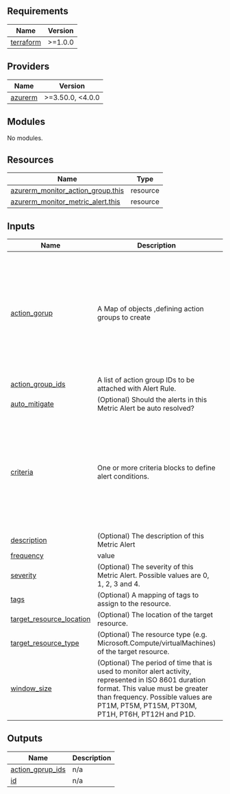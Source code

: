 ## Requirements

| Name | Version |
|------|---------|
| <a name="requirement_terraform"></a> [terraform](#requirement\_terraform) | >=1.0.0 |

## Providers

| Name | Version |
|------|---------|
| <a name="provider_azurerm"></a> [azurerm](#provider\_azurerm) | >=3.50.0, <4.0.0 |

## Modules

No modules.

## Resources

| Name | Type |
|------|------|
| [azurerm_monitor_action_group.this](https://registry.terraform.io/providers/hashicorp/azurerm/latest/docs/resources/monitor_action_group) | resource |
| [azurerm_monitor_metric_alert.this](https://registry.terraform.io/providers/hashicorp/azurerm/latest/docs/resources/monitor_metric_alert) | resource |

## Inputs

| Name | Description | Type | Default | Required |
|------|-------------|------|---------|:--------:|
| <a name="input_action_gorup"></a> [action\_gorup](#input\_action\_gorup) | A Map of objects ,defining action groups to create | <pre>map(object({<br>    name                = string<br>    resource_group_name = string<br>    short_name          = string<br>    enabled             = optional(bool, true)<br>    location            = optional(string, "global")<br>    email_receiver = optional(set(object({<br>      name                    = string<br>      email_address           = string<br>      use_common_alert_schema = optional(bool, false)<br>    })), [])<br>  }))</pre> | `{}` | no |
| <a name="input_action_group_ids"></a> [action\_group\_ids](#input\_action\_group\_ids) | A list of action group IDs to be attached with Alert Rule. | `list(string)` | `[]` | no |
| <a name="input_auto_mitigate"></a> [auto\_mitigate](#input\_auto\_mitigate) | (Optional) Should the alerts in this Metric Alert be auto resolved? | `bool` | `true` | no |
| <a name="input_criteria"></a> [criteria](#input\_criteria) | One or more criteria blocks to define alert conditions. | <pre>set(object({<br>    metric_namespace  = string<br>    metric_name       = string<br>    aggregation       = string<br>    operator          = string<br>    alert_sensitivity = string<br>    dimension = optional(set(object({<br>      name     = string<br>      operator = string<br>      values   = string<br>    })), [])<br>  }))</pre> | `[]` | no |
| <a name="input_description"></a> [description](#input\_description) | (Optional) The description of this Metric Alert | `string` | `null` | no |
| <a name="input_frequency"></a> [frequency](#input\_frequency) | value | `string` | `"PT1M"` | no |
| <a name="input_severity"></a> [severity](#input\_severity) | (Optional) The severity of this Metric Alert. Possible values are 0, 1, 2, 3 and 4. | `number` | `3` | no |
| <a name="input_tags"></a> [tags](#input\_tags) | (Optional) A mapping of tags to assign to the resource. | `map(string)` | `{}` | no |
| <a name="input_target_resource_location"></a> [target\_resource\_location](#input\_target\_resource\_location) | (Optional) The location of the target resource. | `string` | `null` | no |
| <a name="input_target_resource_type"></a> [target\_resource\_type](#input\_target\_resource\_type) | (Optional) The resource type (e.g. Microsoft.Compute/virtualMachines) of the target resource. | `string` | `null` | no |
| <a name="input_window_size"></a> [window\_size](#input\_window\_size) | (Optional) The period of time that is used to monitor alert activity, represented in ISO 8601 duration format. This value must be greater than frequency. Possible values are PT1M, PT5M, PT15M, PT30M, PT1H, PT6H, PT12H and P1D. | `string` | `"PT5M"` | no |

## Outputs

| Name | Description |
|------|-------------|
| <a name="output_action_gprup_ids"></a> [action\_gprup\_ids](#output\_action\_gprup\_ids) | n/a |
| <a name="output_id"></a> [id](#output\_id) | n/a |